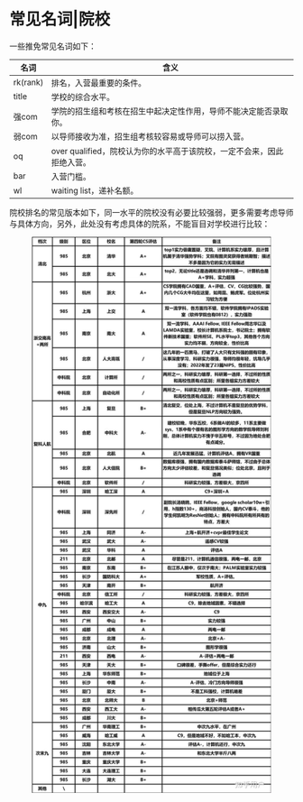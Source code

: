 # 常见名词|院校

一些推免常见名词如下：

| 名词       | 含义                                         |
| -------- | ------------------------------------------ |
| rk(rank) | 排名，入营最重要的条件。                               |
| title    | 学校的综合水平。                                   |
| 强com     | 学院的招生组和考核在招生中起决定性作用，导师不能决定能否录取你。           |
| 弱com     | 以导师接收为准，招生组考核较容易或导师可以捞入营。                  |
| oq       | over qualified，院校认为你的水平高于该院校，一定不会来，因此拒绝入营。 |
| bar      | 入营门槛。                                      |
| wl       | waiting list，递补名额。                         |

院校排名的常见版本如下，同一水平的院校没有必要比较强弱，更多需要考虑导师与具体方向，另外，此处没有考虑具体的院系，不能盲目对学校进行比较：

<figure><img src="../.gitbook/assets/计算机专业保研.jpeg" alt=""><figcaption></figcaption></figure>
